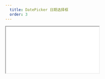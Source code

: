 ```yaml
---
  title: DatePicker 日期选择框
  order: 3
---
```

    
<Iframe src="//mc.fusion.design/demos/comp_groups/@alifd/next/datepicker?theme=@alifd/theme-2" />
